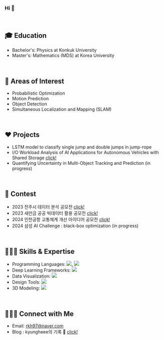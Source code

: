 ### Hi 👋
</br>

## 🎓 Education

- Bachelor's: Physics at Konkuk University
- Master's: Mathematics (MDS) at Korea University
</br>

## 🌳 Areas of Interest
- Probabilistic Optimization
- Motion Prediction
- Object Detection
- Simultaneous Localization and Mapping (SLAM)

</br>

## ❤️ **Projects** 
- LSTM model to classify single jump and double jumps in jump-rope
- I/O Workload Analysis of AI Applications for Autonomous Vehicles with Shared Storage [click!](https://aiml-k.github.io/publication/2024kcc-roh-kim-lee-lee-jin-lee/)
- Quantifying Uncertainty in Multi-Object Tracking and Prediction (in progress)

</br>

## 🚀 **Contest**
- 2023 전주시 데이터 분석 공모전 [click!](https://github.com/kyungheee/2023_Jeonju_Data_Analysis_Competition)
- 2023 새만금 공공 빅데이터 활용 공모전 [click!](https://github.com/kyungheee/2023_Saemangeum_Data_Analysis_Competition)
- 2024 인천공항 교통체계 개선 아이디어 공모전 [click!](https://github.com/kyungheee/2024-Incheon-International-Airport-MaaS-Project)
- 2024 삼성 AI Challenge : black-box optimization (in progress)

</br>


## 👩🏻‍💻 Skills & Expertise
- Programming Languages: <img src="https://img.shields.io/badge/python-3776AB?style=plastic&logo=Python&logoColor=white"/>, <img src="https://img.shields.io/badge/C-A8B9CC?style=plastic&logo=C&logoColor=white"/>
- Deep Learning Frameworks: <img src="https://img.shields.io/badge/pytorch-DD0700?style=plastic&logo=pytorch&logoColor=white"/>
- Data Visualization: <img src="https://img.shields.io/badge/Tableau-004088?style=plastic&logo=Tableau&logoColor=white"/>
- Design Tools: <img src="https://img.shields.io/badge/Figma-F24E1E?style=plastic&logo=Figma&logoColor=white"/>
- 3D Modeling: <img src="https://img.shields.io/badge/Blender-E87D0D?style=plastic&logo=Blender&logoColor=white"/>

</br>

## 🙋🏻‍♀️ Connect with Me
- Email: rkh97@naver.com
- Blog : kyungheee의 기록 🍊 [click!](https://kyungheee97.tistory.com/)

<!--
**kyungheee/kyungheee** is a ✨ _special_ ✨ repository because its `README.md` (this file) appears on your GitHub profile.

Here are some ideas to get you started:

- 🔭 I’m currently working on ...
- 🌱 I’m currently learning ...
- 👯 I’m looking to collaborate on ...
- 🤔 I’m looking for help with ...
- 💬 Ask me about ...
- 📫 How to reach me: ...
- 😄 Pronouns: ...
- ⚡ Fun fact: ...
-->
